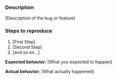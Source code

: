 ### Description
[Description of the bug or feature]

### Steps to reproduce
1. [First Step]
2. [Second Step]
3. [and so on...]

**Expected behavior:** [What you expected to happen]

**Actual behavior:** [What actually happened]